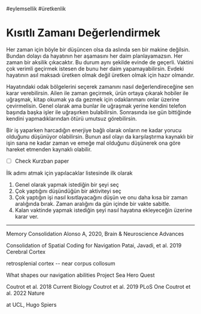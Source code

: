 #eylemsellik #üretkenlik

# Kısıtlı Zamanı Değerlendirmek

Her zaman için böyle bir düşüncen olsa da aslında sen bir makine değilsin. Bundan dolayı da hayatının her aşamasını her daim planlayamazsın. Her zaman bir aksilik çıkacaktır. Bu durum aynı şekilde evinde de geçerli. Vaktini çok verimli geçirmek istesen de bunu her daim yapamayabilirsin. Evdeki hayatının asıl maksadı üretken olmak değil üretken olmak için hazır olmandır.

Hayatındaki odak bölgelerini seçerek zamanını nasıl değerlendireceğine sen karar verebilirsin. Ailen ile zaman geçirmek, ürün ortaya çıkarak hobiler ile uğraşmak, kitap okumak ya da gezmek için odaklanmanı onlar üzerine çevirmelisin. Genel olarak ama bunlar ile uğraşmak yerine kendini telefon başında başka işler ile uğraşırken bulabilirsin. Sonrasında ise gün bittiğinde kendini yapmadıklarından ötürü umutsuz görebilirsin.

Bir iş yaparken harcadığın enerjiye bağlı olarak onların ne kadar yorucu olduğunu düşünüyor olabilirsin. Bunun asıl olayı da karşılaştırma kaynaklı bir işin sana ne kadar zaman ve emeğe mal olduğunu düşünerek ona göre hareket etmenden kaynaklı olabilir. 

* [ ] Check Kurzban paper

İlk adımı atmak için yapılacaklar listesinde ilk olarak

1. Genel olarak yapmak istediğin bir şeyi seç
2. Çok yaptığını düşündüğün bir aktiviteyi seç
3. Çok yaptığın işi nasıl kısıtlayacağını düşün ve onu daha kısa bir zaman aralığında bırak. Zaman aralığını da gün içinde bir vakte sabitle.
4. Kalan vaktinde  yapmak istediğin şeyi nasıl hayatına ekleyeceğin üzerine karar ver.

--------------------------
Memory Consolidation
Alonso A, 2020, Brain & Neuroscience Advances

Consolidation of Spatial Coding for Navigation
Patai, Javadi, et al. 2019 Cerebral Cortex

retrosplenial cortex -- near corpus collosum


What shapes our navigation abilities
Project Sea Hero Quest

Coutrot et al. 2018 Current Biology
Coutrot et al. 2019 PLoS One
Coutrot et al. 2022 Nature


at UCL, Hugo Spiers



